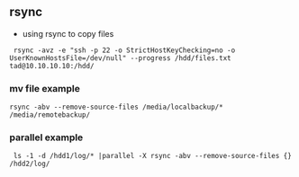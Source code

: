 ## rsync


* using rsync to copy files

```
 rsync -avz -e "ssh -p 22 -o StrictHostKeyChecking=no -o UserKnownHostsFile=/dev/null" --progress /hdd/files.txt tad@10.10.10.10:/hdd/ 
```

### mv file example

```
rsync -abv --remove-source-files /media/localbackup/* /media/remotebackup/
```

### parallel example

```
 ls -1 -d /hdd1/log/* |parallel -X rsync -abv --remove-source-files {} /hdd2/log/
```